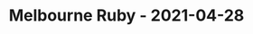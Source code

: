 ---
layout: post
title: Melbourne Ruby - 2021-04-28
datetime: 2021-04-28 18:00:00.000000000 -04:00
name: Melbourne Ruby
external_url: https://www.meetup.com/Ruby-On-Rails-Oceania-Melbourne/events/268079366/
---